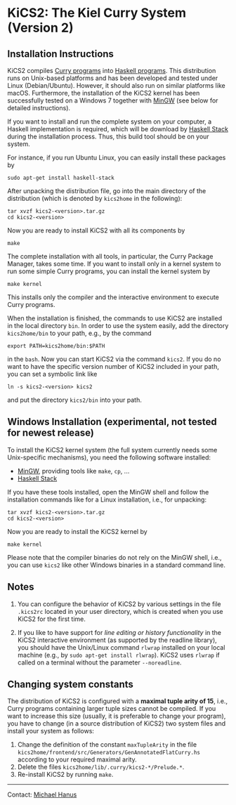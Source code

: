 KiCS2: The Kiel Curry System (Version 2)
========================================

Installation Instructions
-------------------------

KiCS2 compiles [Curry programs](http://www.curry-language.org)
into [Haskell programs](http://www.haskell.org/).
This distribution runs on Unix-based platforms
and has been developed and tested under Linux (Debian/Ubuntu).
However, it should also run on similar platforms like macOS.
Furthermore, the installation of the KiCS2 kernel
has been successfully tested on a Windows 7 together with
[MinGW] (see below for detailed instructions).

If you want to install and run the complete system
on your computer, a Haskell implementation is required,
which will be download by [Haskell Stack](https://www.haskellstack.org/)
during the installation process. Thus, this build tool
should be on your system.

For instance, if you run Ubuntu Linux, you can easily install
these packages by

    sudo apt-get install haskell-stack

After unpacking the distribution file, go into the main directory
of the distribution (which is denoted by `kics2home` in the following):

    tar xvzf kics2-<version>.tar.gz
    cd kics2-<version>

Now you are ready to install KiCS2 with all its components by

    make

The complete installation with all tools, in particular,
the Curry Package Manager, takes some time.
If you want to install only in a kernel system to run
some simple Curry programs, you can install the kernel system by

    make kernel

This installs only the compiler and the interactive environment
to execute Curry programs.

When the installation is finished, the commands to use KiCS2
are installed in the local directory `bin`.
In order to use the system easily, add the directory `kics2home/bin`
to your path, e.g., by the command

    export PATH=kics2home/bin:$PATH

in the `bash`.
Now you can start KiCS2 via the command `kics2`.
If you do no want to have the specific version number of KiCS2
included in your path, you can set a symbolic link like

    ln -s kics2-<version> kics2

and put the directory `kics2/bin` into your path.


Windows Installation (experimental, not tested for newest release)
------------------------------------------------------------------

To install the KiCS2 kernel system (the full system currently needs some
Unix-specific mechanisms), you need the following software installed:

  - [MinGW], providing tools like `make`, `cp`, ...
  - [Haskell Stack](https://www.haskellstack.org/)

If you have these tools installed, open the MinGW shell and follow
the installation commands like for a Linux installation, i.e., for unpacking:

    tar xvzf kics2-<version>.tar.gz
    cd kics2-<version>

Now you are ready to install the KiCS2 kernel by

    make kernel

Please note that the compiler binaries do not rely on the MinGW shell, i.e.,
you can use `kics2` like other Windows binaries in a standard command line.

Notes
-----

 1. You can configure the behavior of KiCS2 by various settings
    in the file `.kics2rc` located in your user directory,
    which is created when you use KiCS2 for the first time.

 2. If you like to have support for _line editing or history functionality_
    in the KiCS2 interactive environment (as supported by the readline
    library), you should have the Unix/Linux command `rlwrap` installed
    on your local machine (e.g., by `sudo apt-get install rlwrap`).
    KiCS2 uses `rlwrap` if called on a terminal
    without the parameter `--noreadline`.


Changing system constants
-------------------------

The distribution of KiCS2 is configured with a
**maximal tuple arity of 15**, i.e., Curry programs containing larger
tuple sizes cannot be compiled. If you want to increase this size
(usually, it is preferable to change your program), you have to change
(in a source distribution of KiCS2)
two system files and install your system as follows:

 1. Change the definition of the constant `maxTupleArity` in the file
    `kics2home/frontend/src/Generators/GenAnnotatedFlatCurry.hs`
    according to your required maximal arity.
 2. Delete the files `kics2home/lib/.curry/kics2-*/Prelude.*`.
 3. Re-install KiCS2 by running `make`.

-------------------------------------------------------------

Contact: [Michael Hanus](http://www.informatik.uni-kiel.de/~mh/)

[MinGW]: http://www.mingw.org/
